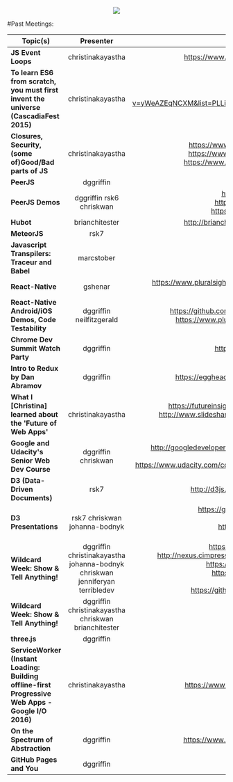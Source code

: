 
<p align="center">
 <img src="http://i.imgur.com/dyjowbK.png">
</p>

#Past Meetings:

| Topic(s)      | Presenter     | Resources  | Date |
| ------------- |:-------------:| -----:| ------|
| **JS Event Loops**    | christinakayastha | https://www.youtube.com/watch?v=8aGhZQkoFbQ | 7/21/2015 | 
| **To learn ES6 from scratch, you must first invent the universe (CascadiaFest 2015)**   | christinakayastha      |  https://www.youtube.com/watch?v=yWeAZEqNCXM&list=PLLiioAbFTbKNpjG_yNpNfhAmQ9KsxFzX7 | 8/4/2015  |
| 	**Closures, Security, (some of)Good/Bad parts of JS** | christinakayastha   | https://www.youtube.com/watch?v=yiEeiMN2Khs https://www.youtube.com/watch?v=IbXl5K6P2KA https://www.youtube.com/watch?v=lTWGoL1N-Kc | 8/18/2015 |
| 	**PeerJS**     | dggriffin | http://peerjs.com/ | 9/9/2015 | 
| **PeerJS Demos**    | dggriffin rsk6 chriskwan |	https://github.com/dggriffin/peerjs_test, https://github.com/chriskwan/whiteboard, https://github.com/rsk7/harmony/tree/peer | 9/16/2015 | 
| **Hubot** | brianchitester | 	http://brianchitester.github.io/studbot-presentation | 9/25/2015 | 
| **MeteorJS**    | rsk7 | https://www.meteor.com/ | 10/8/2015 | 
| 	**Javascript Transpilers: Traceur and Babel**     | marcstober | https://babeljs.io/ | 10/23/2015 | 
| 	**React-Native**    | gshenar | 	https://www.pluralsight.com/courses/build-ios-apps-react-native | 11/6/2015 | 
| 	**React-Native Android/iOS Demos, Code Testability**    | dggriffin neilfitzgerald | 	https://github.com/dggriffin/react-native-mariomakely, https://www.pluralsight.com/courses/code-testability | 11/13/2015 | 
| **Chrome Dev Summit Watch Party**     | dggriffin | https://developer.chrome.com/devsummit | 11/17/2015 | 
| 	**Intro to Redux by Dan Abramov**  | dggriffin | 	https://egghead.io/series/getting-started-with-redux | 11/23/2015 | 
| **What I [Christina] learned about the 'Future of Web Apps'**     | christinakayastha | https://futureinsights-1.wistia.com/medias/1luwvy5dtq, http://www.slideshare.net/joshclark/magical-ux-and-the-internet-of-things | 12/4/2015 | 
| **Google and Udacity's Senior Web Dev Course**    | dggriffin chriskwan | 	http://googledevelopers.blogspot.com/2015/11/introducing-senior-web-developer.html, https://www.udacity.com/course/senior-web-developer--nd802 | 12/15/2015 | 
| **D3 (Data-Driven Documents)** | rsk7 | 	http://d3js.org/, http://vis.stanford.edu/papers/d3 | 1/27/2016 | 
|**D3 Presentations**    | rsk7 chriskwan johanna-bodnyk | 	https://github.com/johanna-bodnyk/d3movies, http://rsk7.github.io/multiples/, https://github.com/chriskwan/gmailytics, http://azure.theroadtoworlds.com/viz/ | 2/4/2016 | 
| **Wildcard Week: Show & Tell Anything!** | dggriffin christinakayastha johanna-bodnyk chriskwan jenniferyan terribledev | 	https://github.com/dggriffin/firebase_demo, http://nexus.cimpress.net/2016/03/wit-global-iwd-2016/, https://github.com/tparnell8/TurboLinks.Net, https://github.com/tparnell8/HydroCarbon, https://github.com/tparnell8/Audi, https://github.com/chriskwan/pokemon-retriever | 3/17/2016	 | 
| **Wildcard Week: Show & Tell Anything!**	 | dggriffin christinakayastha chriskwan brianchitester | http://energybeeapp.com | 4/8/2016 | 
| **three.js** | dggriffin | http://threejs.org/ | 7/19/2016 | 
| 	**ServiceWorker (Instant Loading: Building offline-first Progressive Web Apps - Google I/O 2016)** | christinakayastha | 	https://www.youtube.com/watch?v=cmGr0RszHc8 | 11/1/2016 | 
| **On the Spectrum of Abstraction** | dggriffin | https://www.youtube.com/watch?v=mVVNJKv9esE | 1/20/2017 | 
| **GitHub Pages and You** | dggriffin | N/A | 2/2/2017 | 

